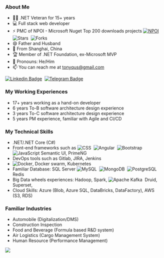 ### About Me
 
- 👨‍💻 .NET Veteran for 15+ years
- 💻 Full stack web developer
- ⚡ PMC of NPOI - Microsoft Nuget Top 200 downloads projects [![NPOI](https://buildstats.info/nuget/NPOI)](https://www.nuget.org/packages/NPOI)&nbsp; <img alt="Stars" src="https://img.shields.io/github/stars/nissl-lab/npoi?style=flat-square&labelColor=343b41"/>&nbsp; <img alt="Forks" src="https://img.shields.io/github/forks/nissl-lab/npoi?style=flat-square&labelColor=343b41"/>
- 😄 Father and Husband
- 🌱 From Shanghai, China
- 🏆 Member of .NET Foundation, ex-Microsoft MVP
- 🤵 Pronouns: He/Him
- 📫 You can reach me at tonyqus@gmail.com

[![Linkedin Badge](https://img.shields.io/badge/-tonyqus-blue?style=flat&logo=Linkedin&logoColor=white&link=https://www.linkedin.com/in/tonyqus/)](https://www.linkedin.com/in/tonyqus/)&nbsp;
[![Telegram Badge](https://img.shields.io/badge/-cnnug-blue?style=flat&logo=telegram&logoColor=white&link=https://t.me/cnnug)](https://www.linkedin.com/in/tonyqus/)


### My Working Experiences
- 17+ years working as a hand-on developer
- 6 years To-B software architecture design experience
- 3 years To-C software architecture design experience
- 5 years PM experience, familiar with Agile and CI/CD

### My Technical Skills
- .NET/.NET Core (C#)
- Front-end frameworks such as 
![CSS](https://img.shields.io/badge/-CSS-05122A?style=flat&logo=CSS3&logoColor=1572B6)&nbsp;
![Angular](https://img.shields.io/badge/-Angular-red?style=flat&logo=angular)&nbsp;
![Bootstrap](https://img.shields.io/badge/-Bootstrap-563D7C?style=flat&logo=bootstrap)&nbsp;
![JavaScript](https://img.shields.io/badge/-JavaScript-black?style=flat&logo=javascript) Semantic UI, PrimeNG
- DevOps tools such as Gitlab, JIRA, Jenkins
- ![Docker](https://img.shields.io/badge/-Docker-black?style=flat&logo=docker), Docker swarm, Kubernetes
- Familiar Database: SQL Server ![MySQL](https://img.shields.io/badge/-MySQL-black?style=flat&logo=mysql)&nbsp;
![MongoDB](https://img.shields.io/badge/-MongoDB-FCA121?style=flat&logo=mongodb)&nbsp;
![PostgreSQL](https://img.shields.io/badge/-PostgreSQL-05122A?style=flat&logo=postgresql&logoColor=336791)&nbsp; Redis
- Big Data wheels experiences: Hadoop, Spark, ![Apache Kafka](https://img.shields.io/badge/-Apache%20Kafka-05122A?style=flat&logo=apache-kafka&logoColor=231F20)&nbsp; Druid, Superset,
- Cloud Skills: Azure (Blob, Azure SQL, DataBricks, DataFactory), AWS (S3, RDS)

### Familiar Industries
- Automobile (Digitalization/DMS)
- Construction Inspection
- Food and Beverage (Formula based R&D system)
- Air Logistics (Cargo Management System)
- Human Resource (Performance Management)

![](https://komarev.com/ghpvc/?username=tonyqus&color=blue&style=flat-square&label=Visit+Stats)

